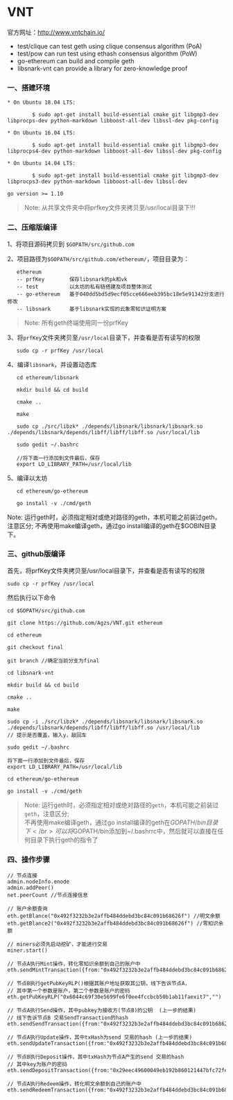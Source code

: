 # VNT
官方网址：http://www.vntchain.io/

* test/clique can test geth using clique consensus algorithm (PoA)
* test/pow can run test using ethash consensus algorithm (PoW)
* go-ethereum can build and compile geth
* libsnark-vnt can provide a library for zero-knowledge proof

### 一、搭建环境
```
* On Ubuntu 18.04 LTS:

        $ sudo apt-get install build-essential cmake git libgmp3-dev libprocps-dev python-markdown libboost-all-dev libssl-dev pkg-config
        
* On Ubuntu 16.04 LTS:

        $ sudo apt-get install build-essential cmake git libgmp3-dev libprocps4-dev python-markdown libboost-all-dev libssl-dev pkg-config
        
* On Ubuntu 14.04 LTS:

        $ sudo apt-get install build-essential cmake git libgmp3-dev libprocps3-dev python-markdown libboost-all-dev libssl-dev

go version >= 1.10
```

> Note: 从共享文件夹中将prfkey文件夹拷贝至/usr/local目录下!!!

### 二、压缩版编译

1、将项目源码拷贝到 `$GOPATH/src/github.com`

2、项目路径为`$GOPATH/src/github.com/ethereum/`，项目目录为：
```
   ethereum
   -- prfKey        保存libsnark的pk和vk
   -- test          以太坊的私有链搭建及项目整体测试
   -- go-ethereum   基于040dd5bd5d9ecf05cce666eeb395bc18e5e91342分支进行修改
   -- libsnark      基于libsnark实现的云象零知识证明方案
```
> Note: 所有geth终端使用同一份prfKey

3、将`prfKey`文件夹拷贝至`/usr/local`目录下，并查看是否有读写的权限
```   
   sudo cp -r prfKey /usr/local
```

4、编译`libsnark`，并设置动态库
```
   cd ethereum/libsnark
   
   mkdir build && cd build

   cmake ..

   make

   sudo cp ./src/libzk* ./depends/libsnark/libsnark/libsnark.so ./depends/libsnark/depends/libff/libff/libff.so /usr/local/lib

   sudo gedit ~/.bashrc

   //将下面一行添加到文件最后，保存
   export LD_LIBRARY_PATH=/usr/local/lib
```

5、编译以太坊
```
   cd ethereum/go-ethereum

   go install -v ./cmd/geth
```
Note: 运行geth时，必须指定相对或绝对路径的geth，本机可能之前装过geth，注意区分; 不再使用make编译geth，通过go install编译的geth在$GOBIN目录下。


### 三、github版编译

首先，将prfKey文件夹拷贝至/usr/local目录下，并查看是否有读写的权限
```
sudo cp -r prfKey /usr/local
```

然后执行以下命令
```
cd $GOPATH/src/github.com

git clone https://github.com/Agzs/VNT.git ethereum

cd ethereum

git checkout final

git branch //确定当前分支为final

cd libsnark-vnt

mkdir build && cd build

cmake ..

make

sudo cp -i ./src/libzk* ./depends/libsnark/libsnark/libsnark.so ./depends/libsnark/depends/libff/libff/libff.so /usr/local/lib
// 提示是否覆盖，输入y，敲回车

sudo gedit ~/.bashrc

将下面一行添加到文件最后，保存
export LD_LIBRARY_PATH=/usr/local/lib

cd ethereum/go-ethereum

go install -v ./cmd/geth

```

> Note: 运行geth时，必须指定相对或绝对路径的`geth`，本机可能之前装过`geth`，注意区分; </br>
不再使用make编译geth，通过go install编译的geth在$GOPATH/bin目录下 </br>
可以将$GOPATH/bin添加到~/.bashrrc中，然后就可以直接在任何目录下执行geth的指令了 </br>

### 四、操作步骤
```
// 节点连接
admin.nodeInfo.enode
admin.addPeer()
net.peerCount //节点连接信息

// 账户余额查询
eth.getBlance("0x492f3232b3e2affb484ddebd3bc84c091b68626f") //明文余额
eth.getBlance2("0x492f3232b3e2affb484ddebd3bc84c091b68626f") //零知识余额

// miners必须先启动挖矿，才能进行交易
miner.start()

// 节点A执行Mint操作，转化零知识余额到自己的账户中
eth.sendMintTransaction({from:"0x492f3232b3e2affb484ddebd3bc84c091b68626f",value:"0x1234"})

// 节点B执行getPubKeyRLP()根据其账户地址获取其公钥，线下告诉节点A，
// 其中第一个参数是账户，第二个参数是账户的密码
eth.getPubKeyRLP("0x6044c69f30e5699fe6f0ee4fccbcb50b1ab11faexit7","")

// 节点A执行Send操作，其中pubkey为接收方(节点B)的公钥  (上一步的结果)
// 线下告诉节点B 交易SendTransaction的hash
eth.sendSendTransaction({from:"0x492f3232b3e2affb484ddebd3bc84c091b68626f",value:"0x123",pubKey:"0xf842a0dfdc52fc4652e878a5ab8b714c493ccf4b8fc1106d457941a25989ce4ee2f5d7a0e600c1f446799b44e9e5d23712176a12dec4f4731e1adc7cc26f74b5e8a3d9c0"})

// 节点A执行Update操作，其中txHash为send 交易的hash (上一步的结果)
eth.sendUpdateTransaction({from:"0x492f3232b3e2affb484ddebd3bc84c091b68626f",txHash:"0x3493dc889528bc975436fcfb2fae9fd3d1829ecac0161e966a1459ab9df36f88"})

// 节点B执行Deposit操作，其中txHash为节点A产生的send 交易的hash
// 其中key为账户的密码
eth.sendDepositTransaction({from:"0x29eec49600049eb192b860121447bfc72fe7ebac",txHash:"0xb13787daae6718378334577d9ed16fda0575ddfa0511546d79c3eea1970f9753",key:""})

// 节点A执行Redeem操作，转化明文余额到自己的账户中
eth.sendRedeemTransaction({from:"0x492f3232b3e2affb484ddebd3bc84c091b68626f",value:"0x123"})
```
